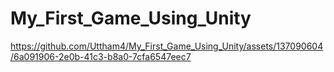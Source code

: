 # My_First_Game_Using_Unity


https://github.com/Uttham4/My_First_Game_Using_Unity/assets/137090604/6a091906-2e0b-41c3-b8a0-7cfa6547eec7

